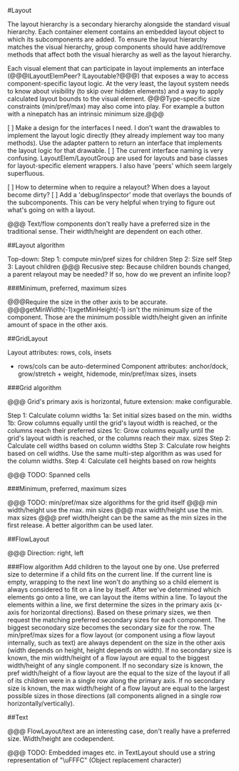 
#Layout

The layout hierarchy is a secondary hierarchy alongside the standard visual hierarchy. Each container element contains an embedded layout object to which its subcomponents are added. To ensure the layout hierarchy matches the visual hierarchy, group components should have add/remove methods that affect both the visual hierarchy as well as the layout hierarchy.

Each visual element that can participate in layout implements an interface (@@@ILayoutElemPeer? ILayoutable?@@@) that exposes a way to access component-specific layout logic. At the very least, the layout system needs to know about visibility (to skip over hidden elements) and a way to apply calculated layout bounds to the visual element. @@@Type-specific size constraints (min/pref/max) may also come into play. For example a button with a ninepatch has an intrinsic minimum size.@@@

[ ] Make a design for the interfaces I need. I don't want the drawables to implement the layout logic directly (they already implement way too many methods). Use the adapter pattern to return an interface that implements the layout logic for that drawable.
    [ ] The current interface naming is very confusing. LayoutElem/LayoutGroup are used for layouts and base classes for layout-specific element wrappers. I also have 'peers' which seem largely superfluous.

[ ] How to determine when to require a relayout? When does a layout become dirty?
[ ] Add a 'debug/inspector' mode that overlays the bounds of the subcomponents. This can be very helpful when trying to figure out what's going on with a layout.

@@@ Text/flow components don't really have a preferred size in the traditional sense. Their width/height are dependent on each other.

##Layout algorithm

Top-down:
Step 1: compute min/pref sizes for children
Step 2: Size self
Step 3: Layout children
@@@ Recusive step: Because children bounds changed, a parent relayout may be needed? If so, how do we prevent an infinite loop?

###Minimum, preferred, maximum sizes

@@@Require the size in the other axis to be accurate.
@@@getMinWidth(-1)xgetMinHeight(-1) isn't the minimum size of the component. Those are the minimum possible width/height given an infinite amount of space in the other axis.

##GridLayout

Layout attributes: rows, cols, insets
 - rows/cols can be auto-determined
Component attributes: anchor/dock, grow/stretch + weight, hidemode, min/pref/max sizes, insets

###Grid algorithm

@@@ Grid's primary axis is horizontal, future extension: make configurable.

Step 1: Calculate column widths
    1a: Set initial sizes based on the min. widths
    1b: Grow columns equally until the grid's layout width is reached, or the columns reach their preferred sizes
    1c: Grow columns equally until the grid's layout width is reached, or the columns reach their max. sizes
Step 2: Calculate cell widths based on column widths 
Step 3: Calculate row heights based on cell widths. Use the same multi-step algorithm as was used for the column widths.
Step 4: Calculate cell heights based on row heights

@@@ TODO: Spanned cells

###Minimum, preferred, maximum sizes

@@@ TODO: min/pref/max size algorithms for the grid itself
@@@       min width/height use the max. min sizes
@@@       max width/height use the min. max sizes
@@@       pref width/height can be the same as the min sizes in the first release. A better algorithm can be used later.

##FlowLayout

@@@ Direction: right, left

###Flow algorithm
Add children to the layout one by one. Use preferred size to determine if a child fits on the current line. If the current line is empty, wrapping to the next line won't do anything so a child element is always considered to fit on a line by itself. After we've determined which elements go onto a line, we can layout the items within a line.
To layout the elements within a line, we first determine the sizes in the primary axis (x-axis for horizontal directions). Based on these primary sizes, we then request the matching preferred secondary sizes for each component. The biggest seconodary size becomes the secondary size for the row.
The min/pref/max sizes for a flow layout (or component using a flow layout internally, such as text) are always dependent on the size in the other axis (width depends on height, height depends on width).
If no secondary size is known, the min width/height of a flow layout are equal to the biggest width/height of any single component.
If no secondary size is known, the pref width/height of a flow layout are the equal to the size of the layout if all of its children were in a single row along the primary axis.
If no secondary size is known, the max width/height of a flow layout are equal to the largest possible sizes in those directions (all components aligned in a single row horizontally/vertically).

##Text

@@@ FlowLayout/text are an interesting case, don't really have a preferred size. Width/height are codependent.

@@@ TODO: Embedded images etc. in TextLayout should use a string representation of "\uFFFC" (Object replacement character)

